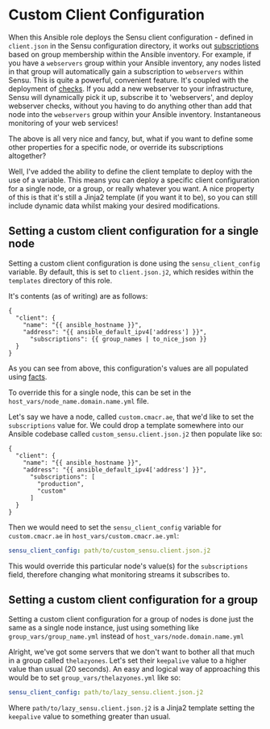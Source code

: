 # Custom Client Configuration
When this Ansible role deploys the Sensu client configuration - defined in `client.json` in the Sensu configuration directory, it works out [subscriptions](https://sensuapp.org/docs/0.18/clients#definition-attributes) based on group membership within the Ansible inventory.
For example, if you have a `webservers` group within your Ansible inventory, any nodes listed in that group will automatically gain a subscription to `webservers` within Sensu.
This is quite a powerful, convenient feature. It's coupled with the deployment of [checks](https://sensuapp.org/docs/0.18/checks). If you add a new webserver to your infrastructure, Sensu will dynamically pick it up, subscribe it to 'webservers', and deploy webserver checks, without you having to do anything other than add that node into the `webservers` group within your Ansible inventory. Instantaneous monitoring of your web services!

The above is all very nice and fancy, but, what if you want to define some other properties for a specific node, or override its subscriptions altogether?

Well, I've added the ability to define the client template to deploy with the use of a variable. This means you can deploy a specific client configuration for a single node, or a group, or really whatever you want. A nice property of this is that it's still a Jinja2 template (if you want it to be), so you can still include dynamic data whilst making your desired modifications.

## Setting a custom client configuration for a single node
Setting a custom client configuration is done using the `sensu_client_config` variable.
By default, this is set to `client.json.j2`, which resides within the `templates` directory of this role.

It's contents (as of writing) are as follows:
``` jinja2
{
  "client": {
    "name": "{{ ansible_hostname }}",
    "address": "{{ ansible_default_ipv4['address'] }}",
      "subscriptions": {{ group_names | to_nice_json }}
  }
}
```
As you can see from above, this configuration's values are all populated using [facts](http://docs.ansible.com/playbooks_variables.html#information-discovered-from-systems-facts).

To override this for a single node, this can be set in the `host_vars/node_name.domain.name.yml` file.

Let's say we have a node, called `custom.cmacr.ae`, that we'd like to set the `subscriptions` value for.
We could drop a template somewhere into our Ansible codebase called `custom_sensu.client.json.j2` then populate like so:
``` jinja2
{
  "client": {
    "name": "{{ ansible_hostname }}",
    "address": "{{ ansible_default_ipv4['address'] }}",
      "subscriptions": [
	    "production",
	    "custom"
      ]
  }
}
```

Then we would need to set the `sensu_client_config` variable for `custom.cmacr.ae` in `host_vars/custom.cmacr.ae.yml`:
``` yaml
sensu_client_config: path/to/custom_sensu.client.json.j2
```
This would override this particular node's value(s) for the `subscriptions` field, therefore changing what monitoring streams it subscribes to.


## Setting a custom client configuration for a group
Setting a custom client configuration for a group of nodes is done just the same as a single node instance, just using something like `group_vars/group_name.yml` instead of `host_vars/node.domain.name.yml`

Alright, we've got some servers that we don't want to bother all that much in a group called `thelazyones`.
Let's set their `keepalive` value to a higher value than usual (20 seconds).
An easy and logical way of approaching this would be to set `group_vars/thelazyones.yml` like so:
``` yaml
sensu_client_config: path/to/lazy_sensu.client.json.j2
```
Where `path/to/lazy_sensu.client.json.j2` is a Jinja2 template setting the `keepalive` value to something greater than usual.
